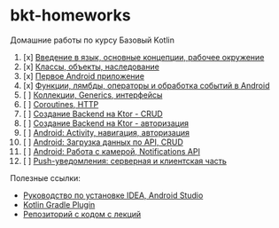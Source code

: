 # bkt-homeworks

Домашние работы по курсу Базовый Kotlin

1. [x] [Введение в язык, основные концепции, рабочее окружение](intro/)
1. [x] [Классы, объекты, наследование](oop/)
1. [x] [Первое Android приложение](first-app/)
1. [x] [Функции, лямбды, операторы и обработка событий в Android](func/)
1. [ ] [Коллекции, Generics, интерфейсы](collections/)
1. [ ] [Coroutines, HTTP](coroutines/)
1. [ ] [Создание Backend на Ktor - CRUD](api-crud/)
1. [ ] [Создание Backend на Ktor - авторизация](api-auth/)
1. [ ] [Android: Activity, навигация, авторизация](mobile-auth/)
1. [ ] [Android: Загрузка данных по API, CRUD](mobile-crud/)
1. [ ] [Android: Работа с камерой, Notifications API](media/)
1. [ ] [Push-уведомления: серверная и клиентская часть](push/)

Полезные ссылки:
* [Руководство по установке IDEA, Android Studio](./manuals/installation.md)
* [Kotlin Gradle Plugin](https://kotlinlang.org/docs/reference/using-gradle.html)
* [Репозиторий с кодом с лекций](https://github.com/netology-code/bkt-code)
